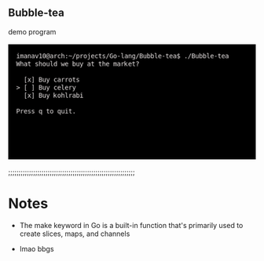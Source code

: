 ## Bubble-tea 
demo program
<br><br/>
![file](files.png)

;;;;;;;;;;;;;;;;;;;;;;;;;;;;;;;;;;;;;;;;;;;;;;;;;;;;;;;;;;;;;

<h1>Notes</h1>

- <p>The make keyword in Go is a built-in function that's primarily used to create slices, maps, and channels</p>
- <p>lmao bbgs</p>

